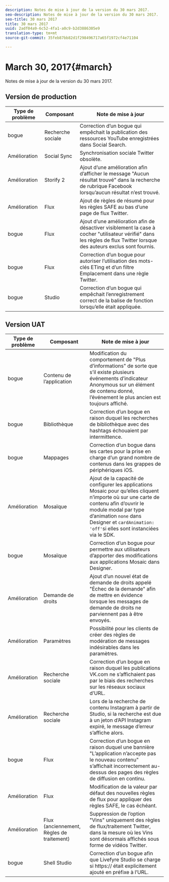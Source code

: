 ```yaml
---
description: Notes de mise à jour de la version du 30 mars 2017.
seo-description: Notes de mise à jour de la version du 30 mars 2017.
seo-title: 30 mars 2017
title: 30 mars 2017
uuid: 2adf04a9-6c52-4fa1-a0c9-b2d3886305e9
translation-type: tm+mt
source-git-commit: 35feb87bb82d1f298496717a65f1972cf4e71104

---
```



# March 30, 2017{#march}

Notes de mise à jour de la version du 30 mars 2017.

## Version de production

| Type de problème | Composant | Note de mise à jour |
|---|---|---|
| bogue | Recherche sociale | Correction d’un bogue qui empêchait la publication des ressources YouTube enregistrées dans Social Search. |
| Amélioration | Social Sync | Synchronisation sociale Twitter obsolète. |
| Amélioration | Storify 2 | Ajout d’une amélioration afin d’afficher le message "Aucun résultat trouvé" dans la recherche de rubrique Facebook lorsqu’aucun résultat n’est trouvé. |
| Amélioration | Flux | Ajout de règles de résumé pour les règles SAFE au bas d’une page de flux Twitter. |
| bogue | Flux | Ajout d’une amélioration afin de désactiver visiblement la case à cocher "utilisateur vérifié" dans les règles de flux Twitter lorsque des auteurs exclus sont fournis. |
| bogue | Flux | Correction d’un bogue pour autoriser l’utilisation des mots-clés ETing et d’un filtre Emplacement dans une règle Twitter. |
| bogue | Studio | Correction d’un bogue qui empêchait l’enregistrement correct de la balise de fonction lorsqu’elle était appliquée. |

## Version UAT

| Type de problème | Composant | Note de mise à jour |
|---|---|---|
| bogue | Contenu de l’application | Modification du comportement de "Plus d’informations" de sorte que s’il existe plusieurs événements d’indicateur Anonymous sur un élément de contenu donné, l’événement le plus ancien est toujours affiché. |
| bogue | Bibliothèque | Correction d’un bogue en raison duquel les recherches de bibliothèque avec des hashtags échouaient par intermittence. |
| bogue | Mappages | Correction d’un bogue dans les cartes pour la prise en charge d’un grand nombre de contenus dans les grappes de périphériques iOS. |
| Amélioration | Mosaïque | Ajout de la capacité de configurer les applications Mosaic pour qu’elles cliquent n’importe où sur une carte de contenu afin d’ouvrir le module modal par type d’animation `none` dans Designer et `cardAnimation: 'off'`si elles sont instanciées via le SDK. |
| bogue | Mosaïque | Correction d’un bogue pour permettre aux utilisateurs d’apporter des modifications aux applications Mosaic dans Designer. |
| Amélioration | Demande de droits | Ajout d’un nouvel état de demande de droits appelé "Échec de la demande" afin de mettre en évidence lorsque les messages de demande de droits ne parviennent pas à être envoyés. |
| Amélioration | Paramètres | Possibilité pour les clients de créer des règles de modération de messages indésirables dans les paramètres. |
| Amélioration | Recherche sociale | Correction d’un bogue en raison duquel les publications VK.com ne s’affichaient pas par le biais des recherches sur les réseaux sociaux d’URL. |
| Amélioration | Recherche sociale | Lors de la recherche de contenu Instagram à partir de Studio, si la recherche est due à un jeton d’API Instagram expiré, le message d’erreur s’affiche alors. |
| bogue | Flux | Correction d’un bogue en raison duquel une bannière "L’application n’accepte pas le nouveau contenu" s’affichait incorrectement au-dessus des pages des règles de diffusion en continu. |
| Amélioration | Flux | Modification de la valeur par défaut des nouvelles règles de flux pour appliquer des règles SAFE, le cas échéant. |
| Amélioration | Flux (anciennement, Règles de traitement) | Suppression de l’option "Vins" uniquement des règles de flux/traitement Twitter, dans la mesure où les Vins sont désormais affichés sous forme de vidéos Twitter. |
| bogue | Shell Studio | Correction d’un bogue afin que Livefyre Studio se charge si https:// était explicitement ajouté en préfixe à l’URL. |

